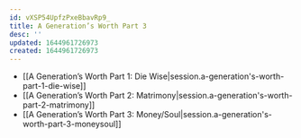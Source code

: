 ```yaml
---
id: vXSP54UpfzPxeBbavRp9_
title: A Generation’s Worth Part 3
desc: ''
updated: 1644961726973
created: 1644961726973
---
```


- [[A Generation’s Worth Part 1:  Die Wise|session.a-generation's-worth-part-1-die-wise]]
- [[A Generation’s Worth Part 2:  Matrimony|session.a-generation's-worth-part-2-matrimony]]
- [[A Generation’s Worth Part 3:  Money/Soul|session.a-generation's-worth-part-3-moneysoul]]
